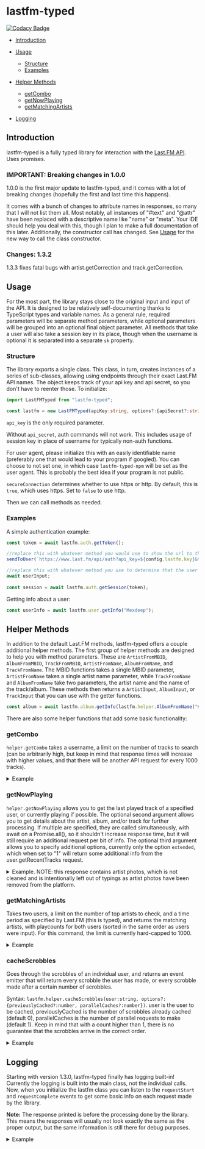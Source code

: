 # lastfm-typed

[![Codacy Badge](https://api.codacy.com/project/badge/Grade/04d6fccb32494d0b95fe631c702ad0fc)](https://app.codacy.com/gh/yayuyokitano/lastfm-typed?utm_source=github.com&utm_medium=referral&utm_content=yayuyokitano/lastfm-typed&utm_campaign=Badge_Grade)

- [Introduction](#introduction)

- [Usage](#usage)
    - [Structure](#structure)
    - [Examples](#examples)
- [Helper Methods](#helper-methods)
    - [getCombo](#getcombo)
    - [getNowPlaying](#getnowplaying)
    - [getMatchingArtists](#getmatchingartists)
- [Logging](#logging)

## Introduction

lastfm-typed is a fully typed library for interaction with the [Last.FM API](https://www.last.fm/api). Uses promises.

### IMPORTANT: Breaking changes in 1.0.0

1.0.0 is the first major update to lastfm-typed, and it comes with a lot of breaking changes (hopefully the first and last time this happens).

It comes with a bunch of changes to attribute names in responses, so many that I will not list them all. Most notably, all instances of "#text" and "@attr" have been replaced with a descriptive name like "name" or "meta". Your IDE should help you deal with this, though I plan to make a full documentation of this later.
Additionally, the constructor call has changed. See [Usage](#usage) for the new way to call the class constructor.

### Changes: 1.3.2

1.3.3 fixes fatal bugs with artist.getCorrection and track.getCorrection.

## Usage

For the most part, the library stays close to the original input and input of the API. It is designed to be relatively self-documenting thanks to TypeScript types and variable names. As a general rule, required parameters will be separate method parameters, while optional parameters will be grouped into an optional final object parameter. All methods that take a user will also take a session key in its place, though when the username is optional it is separated into a separate `sk` property.

### Structure

The library exports a single class. This class, in turn, creates instances of a series of sub-classes, allowing using endpoints through their exact Last.FM API names. The object keeps track of your api key and api secret, so you don't have to reenter those. To initialize:

```ts
import LastFMTyped from "lastfm-typed";

const lastfm = new LastFMTyped(apiKey:string, options?:{apiSecret?:string, userAgent?:string, secureConnection?:boolean}); //insert key, secret, user agent, and whether to use https here
```

`api_key` is the only required parameter.

Without `api_secret`, auth commands will not work. This includes usage of session key in place of username for typically non-auth functions.

For user agent, please initialize this with an easily identifiable name (preferably one that would lead to your program if googled). You can choose to not set one, in which case `lastfm-typed-npm` will be set as the user agent. This is probably the best idea if your program is not public.

`secureConnection` determines whether to use https or http. By default, this is `true`, which uses https. Set to `false` to use http.

Then we can call methods as needed.

### Examples

A simple authentication example:

```ts
const token = await lastfm.auth.getToken();

//replace this with whatever method you would use to show the url to the user
sendToUser(`https://www.last.fm/api/auth?api_key=${config.lastfm.key}&token=${token}`);

//replace this with whatever method you use to determine that the user has accepted integration.
await userInput;
	
const session = await lastfm.auth.getSession(token);
```

Getting info about a user:

```ts
const userInfo = await lastfm.user.getInfo("Mexdeep");
```

## Helper Methods

In addition to the default Last.FM methods, lastfm-typed offers a couple additional helper methods. The first group of helper methods are designed to help you with method parameters. These are `ArtistFromMBID`, `AlbumFromMBID`, `TrackFromMBID`, `ArtistFromName`, `AlbumFromName`, and `TrackFromName`. The MBID functions takes a single MBID parameter, `ArtistFromName` takes a single artist name parameter, while `TrackFromName` and `AlbumFromName` take two parameters, the artist name and the name of the track/album. These methods then returns a `ArtistInput`, `AlbumInput`, or `TrackInput` that you can use with the getter functions.

```ts
const album = await lastfm.album.getInfo(lastfm.helper.AlbumFromName("KITANO REM", "RAINSICK/オレンジ"), {username:"Mexdeep"});
```

There are also some helper functions that add some basic functionality:

### getCombo

`helper.getCombo` takes a username, a limit on the number of tracks to search (can be arbitrarily high, but keep in mind that response times will increase with higher values, and that there will be another API request for every 1000 tracks).

<details>
  <summary>Example</summary>

  ```ts
  console.log(await lastfm.helper.getCombo("Mexdeep", 200));
  ```

  ```ts
  {
    "artist": {
      "name": "Unlucky Morpheus",
      "combo": 9
    },
    "album": {
      "name": "Hypothetical Box ACT3",
      "combo": 9
    },
    "track": {
      "name": "烏天狗",
      "combo": 0
    },
    "nowplaying": true,
    "image": [
      {
        "size": "small",
        "#text": "https://lastfm.freetls.fastly.net/i/u/34s/87065ea72de7fe7992b02456a54e1859.png"
      },
      {
        "size": "medium",
        "#text": "https://lastfm.freetls.fastly.net/i/u/64s/87065ea72de7fe7992b02456a54e1859.png"
      },
      {
        "size": "large",
        "#text": "https://lastfm.freetls.fastly.net/i/u/174s/87065ea72de7fe7992b02456a54e1859.png"
      },
      {
        "size": "extralarge",
        "#text": "https://lastfm.freetls.fastly.net/i/u/300x300/87065ea72de7fe7992b02456a54e1859.png"
      }
    ]
  }
  ```
</details>

### getNowPlaying

`helper.getNowPlaying` allows you to get the last played track of a specified user, or currently playing if possible.
The optional second argument allows you to get details about the artist, album, and/or track for further processing. If multiple are specified, they are called simultaneously, with await on a Promise.all(), so it shouldn't increase response time, but it will still require an additional request per bit of info.
The optional third argument allows you to specify additional options, currently only the option `extended`, which when set to "1" will return some additional info from the user.getRecentTracks request.

<details>
  <summary>Example. NOTE: this response contains artist photos, which is not cleaned and is intentionally left out of typings as artist photos have been removed from the platform.</summary>
  
  ```ts
  console.log(await lastfm.helper.getNowPlaying("Mexdeep", ["album"]));
  ```
  
  ```ts
  {
    "recent": {
      "artist": "ひかりのなかに",
      "album": "まっすぐなままでいい",
      "track": "ひかり",
      "image": [
        {
          "size": "small",
          "url": "https://lastfm.freetls.fastly.net/i/u/34s/885a4f992b02a38b33adf88886ca4234.jpg"
        },
        {
          "size": "medium",
          "url": "https://lastfm.freetls.fastly.net/i/u/64s/885a4f992b02a38b33adf88886ca4234.jpg"
        },
        {
          "size": "large",
          "url": "https://lastfm.freetls.fastly.net/i/u/174s/885a4f992b02a38b33adf88886ca4234.jpg"
        },
        {
          "size": "extralarge",
          "url": "https://lastfm.freetls.fastly.net/i/u/300x300/885a4f992b02a38b33adf88886ca4234.jpg"
        }
      ],
      "url": "https://www.last.fm/music/%E3%81%B2%E3%81%8B%E3%82%8A%E3%81%AE%E3%81%AA%E3%81%8B%E3%81%AB/_/%E3%81%B2%E3%81%8B%E3%82%8A",
      "username": "Mexdeep",
      "nowplaying": true
    },
    "details": {
      "recent": {
        "data": {
          "meta": {
            "page": "1",
            "total": "22337",
            "user": "Mexdeep",
            "perPage": "1",
            "totalPages": "22337"
          },
          "tracks": [
            {
              "artist": {
                "url": "https://www.last.fm/music/%E3%81%B2%E3%81%8B%E3%82%8A%E3%81%AE%E3%81%AA%E3%81%8B%E3%81%AB",
                "mbid": "",
                "image": [
                  {
                    "size": "small",
                    "#text": "https://lastfm.freetls.fastly.net/i/u/34s/2a96cbd8b46e442fc41c2b86b821562f.png"
                  },
                  {
                    "size": "medium",
                    "#text": "https://lastfm.freetls.fastly.net/i/u/64s/2a96cbd8b46e442fc41c2b86b821562f.png"
                  },
                  {
                    "size": "large",
                    "#text": "https://lastfm.freetls.fastly.net/i/u/174s/2a96cbd8b46e442fc41c2b86b821562f.png"
                  },
                  {
                    "size": "extralarge",
                    "#text": "https://lastfm.freetls.fastly.net/i/u/300x300/2a96cbd8b46e442fc41c2b86b821562f.png"
                  }
                ],
                "name": "ひかりのなかに"
              },
              "mbid": "",
              "image": [
                {
                  "size": "small",
                  "url": "https://lastfm.freetls.fastly.net/i/u/34s/885a4f992b02a38b33adf88886ca4234.jpg"
                },
                {
                  "size": "medium",
                  "url": "https://lastfm.freetls.fastly.net/i/u/64s/885a4f992b02a38b33adf88886ca4234.jpg"
                },
                {
                  "size": "large",
                  "url": "https://lastfm.freetls.fastly.net/i/u/174s/885a4f992b02a38b33adf88886ca4234.jpg"
                },
                {
                  "size": "extralarge",
                  "url": "https://lastfm.freetls.fastly.net/i/u/300x300/885a4f992b02a38b33adf88886ca4234.jpg"
                }
              ],
              "url": "https://www.last.fm/music/%E3%81%B2%E3%81%8B%E3%82%8A%E3%81%AE%E3%81%AA%E3%81%8B%E3%81%AB/_/%E3%81%B2%E3%81%8B%E3%82%8A",
              "streamable": "0",
              "album": {
                "mbid": "",
                "name": "まっすぐなまま でいい"
              },
              "name": "ひかり",
              "loved": "1",
              "nowplaying": "true"
            },
            {
              "mbid": "",
              "loved": "0",
              "artist": {
                "url": "https://www.last.fm/music/%E3%81%B2%E3%81%8B%E3%82%8A%E3%81%AE%E3%81%AA%E3%81%8B%E3%81%AB",
                "mbid": "",
                "image": [
                  {
                    "size": "small",
                    "#text": "https://lastfm.freetls.fastly.net/i/u/34s/2a96cbd8b46e442fc41c2b86b821562f.png"
                  },
                  {
                    "size": "medium",
                    "#text": "https://lastfm.freetls.fastly.net/i/u/64s/2a96cbd8b46e442fc41c2b86b821562f.png"
                  },
                  {
                    "size": "large",
                    "#text": "https://lastfm.freetls.fastly.net/i/u/174s/2a96cbd8b46e442fc41c2b86b821562f.png"
                  },
                  {
                    "size": "extralarge",
                    "#text": "https://lastfm.freetls.fastly.net/i/u/300x300/2a96cbd8b46e442fc41c2b86b821562f.png"
                  }
                ],
                "name": "ひかりのなかに"
              },
              "image": [
                {
                  "size": "small",
                  "url": "https://lastfm.freetls.fastly.net/i/u/34s/885a4f992b02a38b33adf88886ca4234.jpg"
                },
                {
                  "size": "medium",
                  "url": "https://lastfm.freetls.fastly.net/i/u/64s/885a4f992b02a38b33adf88886ca4234.jpg"
                },
                {
                  "size": "large",
                  "url": "https://lastfm.freetls.fastly.net/i/u/174s/885a4f992b02a38b33adf88886ca4234.jpg"
                },
                {
                  "size": "extralarge",
                  "url": "https://lastfm.freetls.fastly.net/i/u/300x300/885a4f992b02a38b33adf88886ca4234.jpg"
                }
              ],
              "date": {
                "uts": "1619716422",
                "imf": "29 Apr 2021, 17:13"
              },
              "streamable": "0",
              "url": "https://www.last.fm/music/%E3%81%B2%E3%81%8B%E3%82%8A%E3%81%AE%E3%81%AA%E3%81%8B%E3%81%AB/_/%E3%81%9D%E3%81%B0%E3%81%AB%E3%81%84%E3%81%9F%E3%81%84%E3%82%93%E3%81%A7%E3%81%99",
              "name": "そばにいたいんです",
              "album": {
                "mbid": "",
                "name": "まっすぐなままでいい"
              }
            }
          ]
        }
      },
      "artist": {
        "successful": false
      },
      "album": {
        "successful": true,
        "data": {
          "name": "まっすぐなままでいい",
          "artist": "ひかりのなか に",
          "url": "https://www.last.fm/music/%E3%81%B2%E3%81%8B%E3%82%8A%E3%81%AE%E3%81%AA%E3%81%8B%E3%81%AB/%E3%81%BE%E3%81%A3%E3%81%99%E3%81%90%E3%81%AA%E3%81%BE%E3%81%BE%E3%81%A7%E3%81%84%E3%81%84",
          "image": [
            {
              "size": "small",
              "url": "https://lastfm.freetls.fastly.net/i/u/34s/885a4f992b02a38b33adf88886ca4234.png"
            },
            {
              "size": "medium",
              "url": "https://lastfm.freetls.fastly.net/i/u/64s/885a4f992b02a38b33adf88886ca4234.png"
            },
            {
              "size": "large",
              "url": "https://lastfm.freetls.fastly.net/i/u/174s/885a4f992b02a38b33adf88886ca4234.png"
            },
            {
              "size": "extralarge",
              "url": "https://lastfm.freetls.fastly.net/i/u/300x300/885a4f992b02a38b33adf88886ca4234.png"
            },
            {
              "size": "mega",
              "url": "https://lastfm.freetls.fastly.net/i/u/300x300/885a4f992b02a38b33adf88886ca4234.png"
            },
            {
              "size": "",
              "url": "https://lastfm.freetls.fastly.net/i/u/300x300/885a4f992b02a38b33adf88886ca4234.png"
            }
          ],
          "listeners": "104",
          "playcount": "609",
          "userplaycount": "155",
          "tracks": [],
          "tags": []
        }
      },
      "track": {
        "successful": false
      }
    }
  }
  ```
</details>

### getMatchingArtists

Takes two users, a limit on the number of top artists to check, and a time period as specified by Last.FM (this is typed), and returns the matching artists, with playcounts for both users (sorted in the same order as users were input). For this command, the limit is currently hard-capped to 1000. 

<details>
  <summary>Example</summary>
  
  ```ts
  console.log(await lastfm.helper.getMatchingArtists("Mexdeep", "gowon_", 1000, "overall"));
  ```
  
  ```ts
  [{
    "name": "Blume popo",
    "url": "https://www.last.fm/music/Blume+popo",
    "playcount": [
      406,
      1
    ]
  },
  {
    "name": "Bomberfett",
    "url": "https://www.last.fm/music/Bomberfett",
    "playcount": [
      5,
      2
    ]
  },
  {
    "name": "CAT ATE HOTDOGS",
    "url": "https://www.last.fm/music/CAT+ATE+HOTDOGS",
    "playcount": [
      3,
      2
    ]
  },
  {
    "name": "Chai",
    "url": "https://www.last.fm/music/Chai",
    "playcount": [
      1,
      12
    ]
  },
  {
    "name": "Dragdown",
    "url": "https://www.last.fm/music/Dragdown",
    "playcount": [
      10,
      2
    ]
  },
  {
    "name": "Fishborn",
    "url": "https://www.last.fm/music/Fishborn",
    "playcount": [
      36,
      2
    ]
  },
  {
    "name": "Fuki",
    "url": "https://www.last.fm/music/Fuki",
    "playcount": [
      63,
      2
    ]
  },
  {
    "name": "Honningbarna",
    "url": "https://www.last.fm/music/Honningbarna",
    "playcount": [
      60,
      3
    ]
  },
  {
    "name": "Hump Back",
    "url": "https://www.last.fm/music/Hump+Back",
    "playcount": [
      241,
      4
    ]
  },
  {
    "name": "KITANO REM",
    "url": "https://www.last.fm/music/KITANO+REM",
    "playcount": [
      953,
      8
    ]
  },
  {
    "name": "Maki",
    "url": "https://www.last.fm/music/Maki",
    "playcount": [
      8,
      2
    ]
  },
  {
    "name": "Once Human",
    "url": "https://www.last.fm/music/Once+Human",
    "playcount": [
      3,
      2
    ]
  },
  {
    "name": "One Morr Time",
    "url": "https://www.last.fm/music/One+Morr+Time",
    "playcount": [
      99,
      6
    ]
  },
  {
    "name": "Silent Hell",
    "url": "https://www.last.fm/music/Silent+Hell",
    "playcount": [
      91,
      2
    ]
  },
  {
    "name": "TEARS OF TRAGEDY",
    "url": "https://www.last.fm/music/TEARS+OF+TRAGEDY",
    "playcount": [
      148,
      11
    ]
  },
  {
    "name": "Tetora",
    "url": "https://www.last.fm/music/Tetora",
    "playcount": [
      940,
      4
    ]
  },
  {
    "name": "tricot",
    "url": "https://www.last.fm/music/tricot",
    "playcount": [
      39,
      17
    ]
  },
  {
    "name": "Unlucky Morpheus",
    "url": "https://www.last.fm/music/Unlucky+Morpheus",
    "playcount": [
      714,
      29
    ]
  },
  {
    "name": "YONLAPA",
    "url": "https://www.last.fm/music/YONLAPA",
    "playcount": [
      47,
      2
    ]
  },
  {
    "name": "カネヨリマサル",
    "url": "https://www.last.fm/music/%E3%82%AB%E3%83%8D%E3%83%A8%E3%83%AA%E3%83%9E%E3%82%B5%E3%83%AB",
    "playcount": [
      963,
      137
    ]
  },
  {
    "name": "コシモトユイカ",
    "url": "https://www.last.fm/music/%E3%82%B3%E3%82%B7%E3%83%A2%E3%83%88%E3%83%A6%E3%82%A4%E3%82%AB",
    "playcount": [
      111,
      5
    ]
  },
  {
    "name": "コトリア",
    "url": "https://www.last.fm/music/%E3%82%B3%E3%83%88%E3%83%AA%E3%82%A2",
    "playcount": [
      203,
      2
    ]
  },
  {
    "name": "ヌ・シャボンヌ",
    "url": "https://www.last.fm/music/%E3%83%8C%E3%83%BB%E3%82%B7%E3%83%A3%E3%83%9C%E3%83%B3%E3%83%8C",
    "playcount": [
      48,
      5
    ]
  },
  {
    "name": "ひかりのなかに",
    "url": "https://www.last.fm/music/%E3%81%B2%E3%81%8B%E3%82%8A%E3%81%AE%E3%81%AA%E3%81%8B%E3%81%AB",
    "playcount": [
      343,
      2
    ]
  },
  {
    "name": "ヤユヨ",
    "url": "https://www.last.fm/music/%E3%83%A4%E3%83%A6%E3%83%A8",
    "playcount": [
      1798,
      13
    ]
  },
  {
    "name": "中山姫李",
    "url": "https://www.last.fm/music/%E4%B8%AD%E5%B1%B1%E5%A7%AB%E6%9D%8E",
    "playcount": [
      40,
      2
    ]
  },
  {
    "name": "密会と耳鳴り",
    "url": "https://www.last.fm/music/%E5%AF%86%E4%BC%9A%E3%81%A8%E8%80%B3%E9%B3%B4%E3%82%8A",
    "playcount": [
      970,
      9
    ]
  },
  {
    "name": "朝日美穂",
    "url": "https://www.last.fm/music/%E6%9C%9D%E6%97%A5%E7%BE%8E%E7%A9%82",
    "playcount": [
      1,
      2
    ]
  },
  {
    "name": "村瀬真弓",
    "url": "https://www.last.fm/music/%E6%9D%91%E7%80%AC%E7%9C%9F%E5%BC%93",
    "playcount": [
      142,
      16
    ]
  },
  {
    "name": "水咲加奈",
    "url": "https://www.last.fm/music/%E6%B0%B4%E5%92%B2%E5%8A%A0%E5%A5%88",
    "playcount": [
      387,
      2
    ]
  },
  {
    "name": "赤い公園",
    "url": "https://www.last.fm/music/%E8%B5%A4%E3%81%84%E5%85%AC%E5%9C%92",
    "playcount": [
      942,
      8
    ]
  }]
  ```

</details>

### cacheScrobbles

Goes through the scrobbles of an individual user, and returns an event emitter that will return every scrobble the user has made, or every scrobble made after a certain number of scrobbles.

Syntax: `lastfm.helper.cacheScrobbles(user:string, options?:{previouslyCached?:number, parallelCaches?:number})`. user is the user to be cached, previouslyCached is the number of scrobbles already cached (default 0), parallelCaches is the number of parallel requests to make (default 1). Keep in mind that with a count higher than 1, there is no guarantee that the scrobbles arrive in the correct order.

<details>
  <summary>Example</summary>
  
  ```ts
  let scrobbleCacher = await lastfm.helper.cacheScrobbles("Mexdeep");
  
  scrobbleCacher.on("start", (data) => {
    console.log(`Found ${data.count} scrobbles, starting (0/${data.totalPages}).`);
  });
  
  scrobbleCacher.on("data", (data) => {
    database.addScrobblesBulk(data.data);
    console.log(`${data.completedPages}/${data.totalPages} (${(data.progress * 100).toFixed(2)}%)`);
  });
  
  scrobbleCacher.on("close", () => {
    console.log("Caching completed.");
  });
  ```
  
  ```ts
  Found 19017 scrobbles, starting (0/20).
  1/20 (5.00%)
  2/20 (10.00%)
  3/20 (15.00%)
  4/20 (20.00%)
  5/20 (25.00%)
  6/20 (30.00%)
  7/20 (35.00%)
  8/20 (40.00%)
  9/20 (45.00%)
  10/20 (50.00%)
  11/20 (55.00%)
  12/20 (60.00%)
  13/20 (65.00%)
  14/20 (70.00%)
  15/20 (75.00%)
  16/20 (80.00%)
  17/20 (85.00%)
  18/20 (90.00%)
  19/20 (95.00%)
  20/20 (100.00%)
  Caching completed.
  ```
  
  This would send 1000 scrobbles at a time to the database.addScrobblesBulk(). This is returned exactly like the user.getRecentTracks function returns it (except that it does remove nowplaying).

</details>

## Logging

Starting with version 1.3.0, lastfm-typed finally has logging built-in! Currently the logging is built into the main class, not the individual calls. Now, when you initialize the lastfm class you can listen to the `requestStart` and `requestComplete` events to get some basic info on each request made by the library.

**Note:** The response printed is before the processing done by the library. This means the responses will usually not look exactly the same as the proper output, but the same information is still there for debug purposes.

<details>
  <summary>Example</summary>
  
  ```ts
    const lastfm = new LastFMTyped(apiKey:string, options?:{apiSecret?:string, userAgent?:string, secureConnection?:boolean});
    
    lastfm.on("requestStart", (args, HTTPMethod) => {
      console.log("REQUEST START: ", HTTPMethod, args);
    });
    
    lastfm.on("requestComplete", (args, time, res) => {
      console.log("REQUEST COMPLETE: ", args, `Executed in ${time}ms`, res);
    });
    
    const nowplaying = await lastfm.helper.getNowPlaying("Mexdeep", ["artist", "album", "track"]);
  ```
  
  ```js
    REQUEST START:  GET { method: 'user.getRecentTracks', user: 'mexdeep', limit: 1 }
    REQUEST COMPLETE:  { method: 'user.getRecentTracks', user: 'mexdeep', limit: 1 } Executed in 563ms {
      recenttracks: {
        '@attr': {
          page: '1',
          total: '22243',
          user: 'Mexdeep',
          perPage: '1',
          totalPages: '22243'
        },
        track: [ [Object], [Object] ]
      }
    }
    REQUEST START:  GET { method: 'artist.getInfo', artist: '聴色', username: 'mexdeep' }
    REQUEST START:  GET {
      method: 'album.getInfo',
      artist: '聴色',
      album: 'さよならを交わすとき',
      username: 'mexdeep'
    }
    REQUEST START:  GET {
      method: 'track.getInfo',
      artist: '聴色',
      track: '会者定離',
      username: 'mexdeep'
    }
    REQUEST COMPLETE:  {
      method: 'track.getInfo',
      artist: '聴色',
      track: '会者定離',
      username: 'mexdeep'
    } Executed in 393ms {
      track: {
        name: '会者定離',
        url: 'https://www.last.fm/music/%E8%81%B4%E8%89%B2/_/%E4%BC%9A%E8%80%85%E5%AE%9A%E9%9B%A2',
        duration: '242000',
        streamable: { '#text': '0', fulltrack: '0' },
        listeners: '2',
        playcount: '7',
        artist: { name: '聴色', url: 'https://www.last.fm/music/%E8%81%B4%E8%89%B2' },
        album: {
          artist: 'Various Artists',
          title: 'スクールズアウト2018 コンピレーション',
          url: 'https://www.last.fm/music/Various+Artists/%E3%82%B9%E3%82%AF%E3%83%BC%E3%83%AB%E3%82%BA%E3%82%A2%E3%82%A6%E3%83%882018+%E3%82%B3%E3%83%B3%E3%83%94%E3%83%AC%E3%83%BC%E3%82%B7%E3%83%A7%E3%83%B3',
          image: [Array]
        },
        userplaycount: '13',
        userloved: '1',
        toptags: { tag: [] }
      }
    }
    REQUEST COMPLETE:  { method: 'artist.getInfo', artist: '聴色', username: 'mexdeep' } Executed in 400ms {
      artist: {
        name: '聴色',
        url: 'https://www.last.fm/music/%E8%81%B4%E8%89%B2',
        image: [ [Object], [Object], [Object], [Object], [Object], [Object] ],
        streamable: '0',
        ontour: '0',
        stats: { listeners: '5', playcount: '345', userplaycount: '335' },
        similar: { artist: [] },
        tags: { tag: [] },
        bio: {
          links: [Object],
          published: '01 Jan 1970, 00:00',
          summary: ' <a href="https://www.last.fm/music/%E8%81%B4%E8%89%B2">Read more on Last.fm</a>',
          content: ''
        }
      }
    }
    REQUEST COMPLETE:  {
      method: 'album.getInfo',
      artist: '聴色',
      album: 'さよならを交わすとき',
      username: 'mexdeep'
    } Executed in 477ms {
      album: {
        name: 'さよならを交わすとき',
        artist: '聴色',
        url: 'https://www.last.fm/music/%E8%81%B4%E8%89%B2/%E3%81%95%E3%82%88%E3%81%AA%E3%82%89%E3%82%92%E4%BA%A4%E3%82%8F%E3%81%99%E3%81%A8%E3%81%8D',
        image: [ [Object], [Object], [Object], [Object], [Object], [Object] ],
        listeners: '3',
        playcount: '50',
        userplaycount: '335',
        tracks: { track: [] },
        tags: { tag: [] }
      }
    }
  ```
  
</details>
